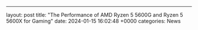 ---
layout: post
title: "The Performance of AMD Ryzen 5 5600G and Ryzen 5 5600X for Gaming"
date:   2024-01-15 16:02:48 +0000
categories: News
